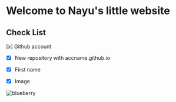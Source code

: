 # Welcome to Nayu's little website

## Check List
[x] Github account
- [x] New repository with accname.github.io
- [x] First name
- [x] Image


![blueberry](https://hips.hearstapps.com/hmg-prod/images/blueberries-1527711083.jpg?crop=0.8888888888888888xw:1xh;center,top&resize=1200:*)

